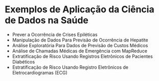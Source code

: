 ﻿# Exemplos de Aplicação da Ciência de Dados na Saúde

* Prever a Ocorrência de Crises Epiléticas
* Manipulação de Dados Para Previsão de Ocorrência de Hepatite
* Análise Exploratória Para Dados de Previsão de Custos Médicos
* Análise de Chamadas Médicas de Emergência com MapReduce
* Extratificação de Risco Usando Registros Eletrônicos de Pacientes Diabéticos
* Estratificação de Risco Usando Registro Eletrônicos de Eletrocardiogramas (ECG)


